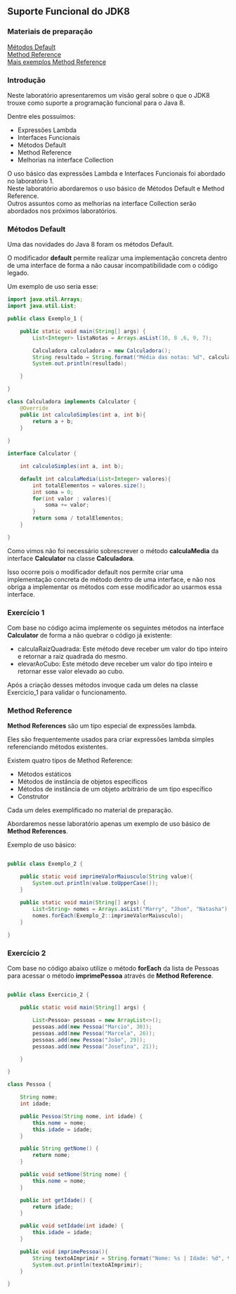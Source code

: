 ## Suporte Funcional do JDK8


### Materiais de preparação

[Métodos Default](https://dzone.com/articles/interface-default-methods-java)<br/>
[Method Reference](https://www.baeldung.com/java-method-references)<br/>
[Mais exemplos Method Reference](https://www.javatpoint.com/java-8-method-reference)



### Introdução

Neste laboratório apresentaremos um visão geral sobre o que o JDK8 trouxe como suporte a programação funcional para o Java 8.

Dentre eles possuímos:

* Expressões Lambda
* Interfaces Funcionais
* Métodos Default
* Method Reference
* Melhorias na interface Collection

O uso básico das expressões Lambda e Interfaces Funcionais foi abordado no laboratório 1.<br/>
Neste laboratório abordaremos o uso básico de Métodos Default e Method Reference.<br/>
Outros assuntos como as melhorias na interface Collection serão abordados nos próximos laboratórios.<br/>


### Métodos Default

Uma das novidades do Java 8 foram os métodos Default.

O modificador **default** permite realizar uma implementação concreta dentro de uma interface de forma a não causar incompatibilidade com o código legado.

Um exemplo de uso seria esse:

```java
import java.util.Arrays;
import java.util.List;

public class Exemplo_1 {

    public static void main(String[] args) {
        List<Integer> listaNotas = Arrays.asList(10, 8 ,6, 9, 7);

        Calculadora calculadora = new Calculadora();
        String resultado = String.format("Média das notas: %d", calculadora.calculaMedia(listaNotas));
        System.out.println(resultado);

    }

}

class Calculadora implements Calculator {
    @Override
    public int calculoSimples(int a, int b){
        return a + b;
    }
    
}

interface Calculator {

    int calculoSimples(int a, int b);

    default int calculaMedia(List<Integer> valores){
        int totalElementos = valores.size();
        int soma = 0;
        for(int valor : valores){
            soma += valor;
        }
        return soma / totalElementos;
    }

}
```

Como vimos não foi necessário sobrescrever o método **calculaMedia** da interface **Calculator** na classe **Calculadora**.

Isso ocorre pois o modificador default nos permite criar uma implementação concreta de método dentro de uma interface, e não nos obriga a implementar os métodos com esse modificador ao usarmos essa interface.

### Exercício 1

Com base no código acima implemente os seguintes métodos na interface **Calculator** de forma a não quebrar o código já existente:

* calculaRaizQuadrada: Este método deve receber um valor do tipo inteiro e retornar a raiz quadrada do mesmo.
* elevarAoCubo: Este método deve receber um valor do tipo inteiro e retornar esse valor elevado ao cubo.

Após a criação desses métodos invoque cada um deles na classe Exercicio_1 para validar o funcionamento.

### Method Reference

**Method References** são um tipo especial de expressões lambda.

Eles são frequentemente usados para criar expressões lambda simples referenciando métodos existentes.

Existem quatro tipos de Method Reference:

- Métodos estáticos
- Métodos de instância de objetos específicos
- Métodos de instância de um objeto arbitrário de um tipo específico
- Construtor


Cada um deles exemplificado no material de preparação.

Abordaremos nesse laboratório apenas um exemplo de uso básico de **Method References**.

Exemplo de uso básico: 

```java

public class Exemplo_2 {

    public static void imprimeValorMaiusculo(String value){
        System.out.println(value.toUpperCase());
    }

    public static void main(String[] args) {
        List<String> nomes = Arrays.asList("Marry", "Jhon", "Natasha");
        nomes.forEach(Exemplo_2::imprimeValorMaiusculo);
    }
    
}
```


### Exercício 2

Com base no código abaixo utilize o método **forEach** da lista de Pessoas para acessar o método **imprimePessoa** através de **Method Reference**.

```java

public class Exercicio_2 {

    public static void main(String[] args) {

        List<Pessoa> pessoas = new ArrayList<>();
        pessoas.add(new Pessoa("Marcio", 30));
        pessoas.add(new Pessoa("Marcela", 26));
        pessoas.add(new Pessoa("João", 29));
        pessoas.add(new Pessoa("Josefina", 21));

    }

}

class Pessoa {

    String nome;
    int idade;

    public Pessoa(String nome, int idade) {
        this.nome = nome;
        this.idade = idade;
    }

    public String getNome() {
        return nome;
    }

    public void setNome(String nome) {
        this.nome = nome;
    }

    public int getIdade() {
        return idade;
    }

    public void setIdade(int idade) {
        this.idade = idade;
    }

    public void imprimePessoa(){
        String textoAImprimir = String.format("Nome: %s | Idade: %d", this.nome, this.idade);
        System.out.println(textoAImprimir);
    }

}
```

